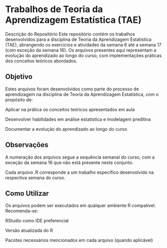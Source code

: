 # Trabalhos de Teoria da Aprendizagem Estatística (TAE)
Descrição do Repositório
Este repositório contém os trabalhos desenvolvidos para a disciplina de Teoria da Aprendizagem Estatística (TAE), abrangendo os exercícios e atividades da semana 6 até a semana 17 (com exceção da semana 16). Os arquivos presentes aqui representam a evolução do aprendizado ao longo do curso, com implementações práticas dos conceitos teóricos abordados.

## Objetivo
Estes arquivos foram desenvolvidos como parte do processo de aprendizagem na disciplina de Teoria da Aprendizagem Estatística, com o propósito de:

Aplicar na prática os conceitos teóricos apresentados em aula

Desenvolver habilidades em análise estatística e modelagem preditiva

Documentar a evolução do aprendizado ao longo do curso

## Observações
A numeração dos arquivos segue a sequência semanal do curso, com a exceção da semana 16 que não está presente neste conjunto.

Cada arquivo .R corresponde a um trabalho específico desenvolvido na respectiva semana do curso.

## Como Utilizar
Os arquivos podem ser executados em qualquer ambiente R compatível. Recomenda-se:

RStudio como IDE preferencial

Versão atualizada do R

Pacotes necessários mencionados em cada arquivo (quando aplicável)
